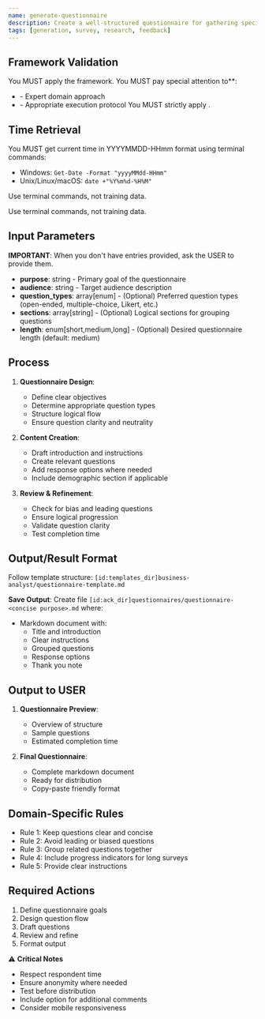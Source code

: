 ```yaml
---
name: generate-questionnaire
description: Create a well-structured questionnaire for gathering specific information from a target audience.
tags: [generation, survey, research, feedback]
---
```



## Framework Validation
You MUST apply the <olaf-work-instructions> framework.
You MUST pay special attention to**:
- <olaf-general-role-and-behavior> - Expert domain approach
- <olaf-interaction-protocols> - Appropriate execution protocol
You MUST strictly apply <olaf-framework-validation>.

## Time Retrieval
You MUST get current time in YYYYMMDD-HHmm format using terminal commands:
- Windows: `Get-Date -Format "yyyyMMdd-HHmm"`
- Unix/Linux/macOS: `date +"%Y%m%d-%H%M"`

Use terminal commands, not training data.

Use terminal commands, not training data.

## Input Parameters
**IMPORTANT**: When you don't have entries provided, ask the USER to provide them.
- **purpose**: string - Primary goal of the questionnaire
- **audience**: string - Target audience description
- **question_types**: array[enum] - (Optional) Preferred question types (open-ended, multiple-choice, Likert, etc.)
- **sections**: array[string] - (Optional) Logical sections for grouping questions
- **length**: enum[short,medium,long] - (Optional) Desired questionnaire length (default: medium)

## Process

1. **Questionnaire Design**:
   - Define clear objectives
   - Determine appropriate question types
   - Structure logical flow
   - Ensure question clarity and neutrality

2. **Content Creation**:
   - Draft introduction and instructions
   - Create relevant questions
   - Add response options where needed
   - Include demographic section if applicable

3. **Review & Refinement**:
   - Check for bias and leading questions
   - Ensure logical progression
   - Validate question clarity
   - Test completion time

## Output/Result Format
Follow template structure: `[id:templates_dir]business-analyst/questionnaire-template.md`

**Save Output**: Create file `[id:ack_dir]questionnaires/questionnaire-<concise purpose>.md` where:

- Markdown document with:
  - Title and introduction
  - Clear instructions
  - Grouped questions
  - Response options
  - Thank you note

## Output to USER
1. **Questionnaire Preview**:
   - Overview of structure
   - Sample questions
   - Estimated completion time

2. **Final Questionnaire**:
   - Complete markdown document
   - Ready for distribution
   - Copy-paste friendly format

## Domain-Specific Rules
- Rule 1: Keep questions clear and concise
- Rule 2: Avoid leading or biased questions
- Rule 3: Group related questions together
- Rule 4: Include progress indicators for long surveys
- Rule 5: Provide clear instructions

## Required Actions
1. Define questionnaire goals
2. Design question flow
3. Draft questions
4. Review and refine
5. Format output

⚠️ **Critical Notes**
- Respect respondent time
- Ensure anonymity where needed
- Test before distribution
- Include option for additional comments
- Consider mobile responsiveness
